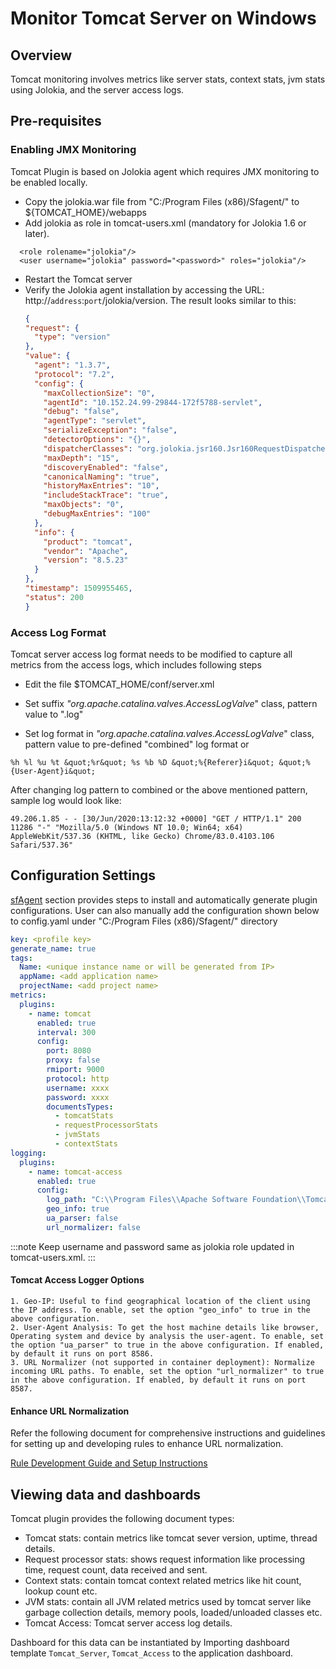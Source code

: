 # Monitor Tomcat Server on Windows

## Overview

Tomcat monitoring involves metrics like server stats, context stats, jvm stats using Jolokia, and the server access logs.

## Pre-requisites

### Enabling JMX Monitoring
Tomcat Plugin is based on Jolokia agent which requires JMX monitoring to be enabled locally.
- Copy the jolokia.war file from "C:/Program Files (x86)/Sfagent/" to ${TOMCAT_HOME}/webapps
- Add jolokia as role in tomcat-users.xml (mandatory for Jolokia 1.6 or later).
```
  <role rolename="jolokia"/>
  <user username="jolokia" password="<password>" roles="jolokia"/>
```

- Restart the Tomcat server
- Verify the Jolokia agent installation by accessing the URL: http://`address`:`port`/jolokia/version.
  The result looks similar to this:
  ```json
  {
  "request": {
    "type": "version"
  },
  "value": {
    "agent": "1.3.7",
    "protocol": "7.2",
    "config": {
      "maxCollectionSize": "0",
      "agentId": "10.152.24.99-29844-172f5788-servlet",
      "debug": "false",
      "agentType": "servlet",
      "serializeException": "false",
      "detectorOptions": "{}",
      "dispatcherClasses": "org.jolokia.jsr160.Jsr160RequestDispatcher",
      "maxDepth": "15",
      "discoveryEnabled": "false",
      "canonicalNaming": "true",
      "historyMaxEntries": "10",
      "includeStackTrace": "true",
      "maxObjects": "0",
      "debugMaxEntries": "100"
    },
    "info": {
      "product": "tomcat",
      "vendor": "Apache",
      "version": "8.5.23"
    }
  },
  "timestamp": 1509955465,
  "status": 200
  }
  ```

### Access Log Format
Tomcat server access log format needs to be modified to capture all metrics from the access logs, which includes following steps

- Edit the file $TOMCAT_HOME/conf/server.xml

- Set suffix *"org.apache.catalina.valves.AccessLogValve*" class, pattern value to ".log"

- Set log format in *"org.apache.catalina.valves.AccessLogValve*" class, pattern value to pre-defined "combined" log format or

```
%h %l %u %t &quot;%r&quot; %s %b %D &quot;%{Referer}i&quot; &quot;%{User-Agent}i&quot;
```

After changing log pattern to combined or the above mentioned pattern, sample log would look like:

```
49.206.1.85 - - [30/Jun/2020:13:12:32 +0000] "GET / HTTP/1.1" 200 11286 "-" "Mozilla/5.0 (Windows NT 10.0; Win64; x64) AppleWebKit/537.36 (KHTML, like Gecko) Chrome/83.0.4103.106 Safari/537.36"
```

## Configuration Settings

[sfAgent](/docs/sidebar-snappyflow-saas/Quick_Start/getting_started#sfagent) section provides steps to install and automatically generate plugin configurations. User can also manually add the configuration shown below to config.yaml under "C:/Program Files (x86)/Sfagent/" directory 

```yaml
key: <profile key> 
generate_name: true 
tags: 
  Name: <unique instance name or will be generated from IP> 
  appName: <add application name> 
  projectName: <add project name> 
metrics: 
  plugins: 
    - name: tomcat 
      enabled: true 
      interval: 300 
      config: 
        port: 8080
        proxy: false 
        rmiport: 9000
        protocol: http
        username: xxxx
        password: xxxx
        documentsTypes:
          - tomcatStats
          - requestProcessorStats
          - jvmStats
          - contextStats 
logging: 
  plugins: 
    - name: tomcat-access 
      enabled: true 
      config: 
        log_path: "C:\\Program Files\\Apache Software Foundation\\Tomcat*\\logs\\localhost_access*.log"
        geo_info: true  
        ua_parser: false
        url_normalizer: false 
```
:::note
Keep username and password same as jolokia role updated in tomcat-users.xml.
:::

#### Tomcat Access Logger Options

    1. Geo-IP: Useful to find geographical location of the client using the IP address. To enable, set the option "geo_info" to true in the above configuration.
    2. User-Agent Analysis: To get the host machine details like browser, Operating system and device by analysis the user-agent. To enable, set the option "ua_parser" to true in the above configuration. If enabled, by default it runs on port 8586.
    3. URL Normalizer (not supported in container deployment): Normalize incoming URL paths. To enable, set the option "url_normalizer" to true in the above configuration. If enabled, by default it runs on port 8587. 

#### Enhance URL Normalization

Refer the following document for comprehensive instructions and guidelines for setting up and developing rules to enhance URL normalization.

[Rule Development Guide and Setup Instructions](https://docs.google.com/document/d/1c1FWXYoAiXJa8ET9Uvq5N--nNQcwVjMGWyPbz38z0a4/edit) 

## Viewing data and dashboards

Tomcat plugin provides the following document types:

- Tomcat stats: contain metrics like tomcat sever version, uptime, thread details.
- Request processor stats: shows request information like processing time, request count, data received and sent.
- Context stats: contain tomcat context related metrics like hit count, lookup count etc.
- JVM stats: contain all JVM related metrics used by tomcat server like garbage collection details, memory pools, loaded/unloaded classes etc.
- Tomcat Access: Tomcat server access log details.

Dashboard for this data can be instantiated by Importing dashboard template `Tomcat_Server`, `Tomcat_Access` to the application dashboard. 
